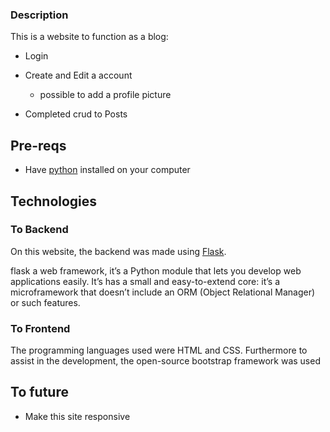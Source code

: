 

### Description

This is a website to function as a blog:


 - Login
 - Create and Edit a account
    - possible to add a profile picture

 - Completed crud to Posts

## Pre-reqs

- Have [python](https://www.python.org/downloads/) installed on your computer 


## Technologies

### To Backend

On this website, the backend was made using [Flask](https://flask.palletsprojects.com/en/2.3.x/). 

flask a web framework, it’s a Python module that lets you develop web applications easily. It’s has a small and easy-to-extend core: it’s a microframework that doesn’t include an ORM (Object Relational Manager) or such features.

### To Frontend

The programming languages  used were HTML and CSS. 
Furthermore to assist in the development, the open-source bootstrap framework was used


## To future

 - Make this site responsive
